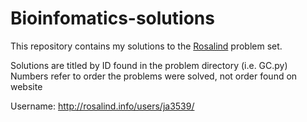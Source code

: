 # Bioinfomatics-solutions

This repository contains my solutions to the [Rosalind](http://rosalind.info/about/) problem set.

Solutions are titled by ID found in the problem directory (i.e. GC.py)
Numbers refer to order the problems were solved, not order found on website

Username: http://rosalind.info/users/ja3539/
